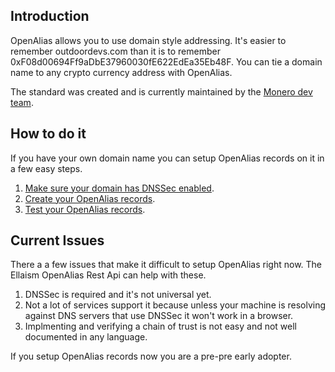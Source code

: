 <!-- TITLE: Openalias Intro -->
<!-- SUBTITLE: A quick summary of Openalias Intro -->

## Introduction

OpenAlias allows you to use domain style addressing. It's easier to remember outdoordevs.com than it is to remember 0xF08d00694Ff9aDbE37960030fE622EdEa35Eb48F.  You can tie a domain name to any crypto currency address with OpenAlias.

The standard was created and is currently maintained by the [Monero dev team](https://openalias.org).

## How to do it

If you have your own domain name you can setup OpenAlias records on it in a few easy steps.

1. [Make sure your domain has DNSSec enabled](tutorials/openalias-setup-domain).
2. [Create your OpenAlias records](tutorials/openalias-create-record).
3. [Test your OpenAlias records](https://oat.outdoordevs.com/).

## Current Issues

There a a few issues that make it difficult to setup OpenAlias right now.  The Ellaism OpenAlias Rest Api can help with these.

1. DNSSec is required and it's not universal yet.
2. Not a lot of services support it because unless your machine is resolving against DNS servers that use DNSSec it won't work in a browser.
3. Implmenting and verifying a chain of trust is not easy and not well documented in any language.

If you setup OpenAlias records now you are a pre-pre early adopter.
